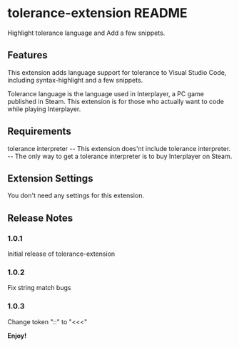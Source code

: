 # tolerance-extension README

Highlight tolerance language and Add a few snippets.

## Features

This extension adds language support for tolerance to Visual Studio Code,
including syntax-highlight and a few snippets.

Tolerance language is the language used in Interplayer, a PC game published in Steam.
This extension is for those who actually want to code while playing Interplayer.

## Requirements

tolerance interpreter
-- This extension does'nt include tolerance interpreter.
-- The only way to get a tolerance interpreter is to buy Interplayer on Steam.

## Extension Settings

You don't need any settings for this extension.

## Release Notes
### 1.0.1

Initial release of tolerance-extension

### 1.0.2

Fix string match bugs

### 1.0.3

Change token "::" to "<<<"

**Enjoy!**
